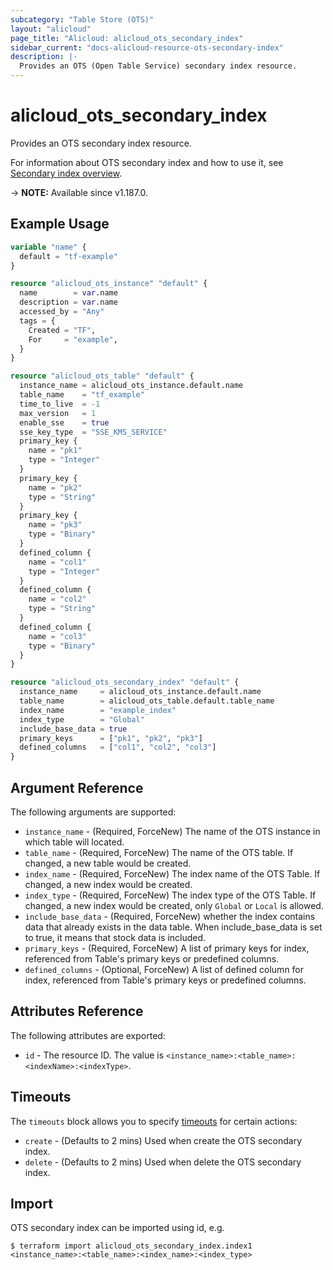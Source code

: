 ```yaml
---
subcategory: "Table Store (OTS)"
layout: "alicloud"
page_title: "Alicloud: alicloud_ots_secondary_index"
sidebar_current: "docs-alicloud-resource-ots-secondary-index"
description: |-
  Provides an OTS (Open Table Service) secondary index resource.
---
```


# alicloud_ots_secondary_index

Provides an OTS secondary index resource.

For information about OTS secondary index and how to use it, see [Secondary index overview](https://www.alibabacloud.com/help/en/tablestore/latest/secondary-index-overview).

-> **NOTE:** Available since v1.187.0.

## Example Usage

```terraform
variable "name" {
  default = "tf-example"
}

resource "alicloud_ots_instance" "default" {
  name        = var.name
  description = var.name
  accessed_by = "Any"
  tags = {
    Created = "TF",
    For     = "example",
  }
}

resource "alicloud_ots_table" "default" {
  instance_name = alicloud_ots_instance.default.name
  table_name    = "tf_example"
  time_to_live  = -1
  max_version   = 1
  enable_sse    = true
  sse_key_type  = "SSE_KMS_SERVICE"
  primary_key {
    name = "pk1"
    type = "Integer"
  }
  primary_key {
    name = "pk2"
    type = "String"
  }
  primary_key {
    name = "pk3"
    type = "Binary"
  }
  defined_column {
    name = "col1"
    type = "Integer"
  }
  defined_column {
    name = "col2"
    type = "String"
  }
  defined_column {
    name = "col3"
    type = "Binary"
  }
}

resource "alicloud_ots_secondary_index" "default" {
  instance_name     = alicloud_ots_instance.default.name
  table_name        = alicloud_ots_table.default.table_name
  index_name        = "example_index"
  index_type        = "Global"
  include_base_data = true
  primary_keys      = ["pk1", "pk2", "pk3"]
  defined_columns   = ["col1", "col2", "col3"]
}
```

## Argument Reference

The following arguments are supported:
* `instance_name` - (Required, ForceNew) The name of the OTS instance in which table will located.
* `table_name` - (Required, ForceNew) The name of the OTS table. If changed, a new table would be created.
* `index_name` - (Required, ForceNew) The index name of the OTS Table. If changed, a new index would be created.
* `index_type` - (Required, ForceNew) The index type of the OTS Table. If changed, a new index would be created, only `Global` or `Local` is allowed.
* `include_base_data` - (Required, ForceNew) whether the index contains data that already exists in the data table. When include_base_data is set to true, it means that stock data is included.
* `primary_keys` - (Required, ForceNew) A list of primary keys for index, referenced from Table's primary keys or predefined columns.
* `defined_columns` - (Optional, ForceNew) A list of defined column for index, referenced from Table's primary keys or predefined columns.

## Attributes Reference

The following attributes are exported:

* `id` - The resource ID. The value is `<instance_name>:<table_name>:<indexName>:<indexType>`.

## Timeouts

The `timeouts` block allows you to specify [timeouts](https://www.terraform.io/docs/configuration-0-11/resources.html#timeouts) for certain actions:

* `create` - (Defaults to 2 mins) Used when create the OTS secondary index.
* `delete` - (Defaults to 2 mins) Used when delete the OTS secondary index.

## Import

OTS secondary index can be imported using id, e.g.

```shell
$ terraform import alicloud_ots_secondary_index.index1 <instance_name>:<table_name>:<index_name>:<index_type>
```
